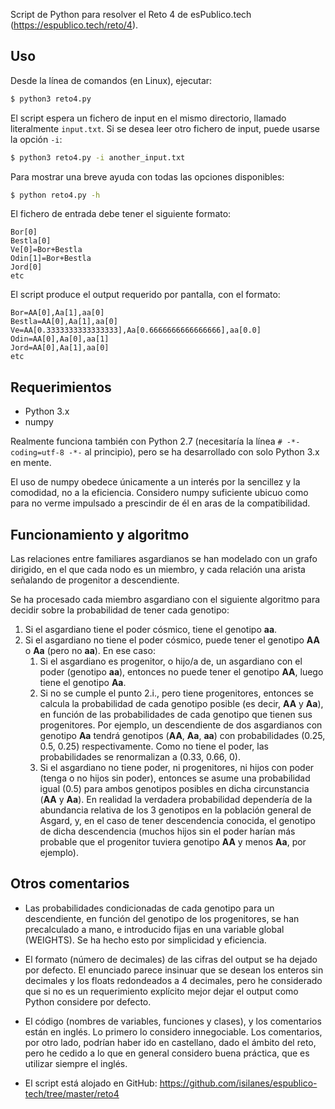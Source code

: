 Script de Python para resolver el Reto 4 de esPublico.tech (https://espublico.tech/reto/4).

## Uso

Desde la línea de comandos (en Linux), ejecutar:

```bash
$ python3 reto4.py
```

El script espera un fichero de input en el mismo directorio, llamado literalmente `input.txt`. Si se desea
leer otro fichero de input, puede usarse la opción `-i`:

```bash
$ python3 reto4.py -i another_input.txt
```

Para mostrar una breve ayuda con todas las opciones disponibles:

```bash
$ python reto4.py -h
```

El fichero de entrada debe tener el siguiente formato:

```text
Bor[0]
Bestla[0]
Ve[0]=Bor+Bestla
Odin[1]=Bor+Bestla
Jord[0]
etc
```

El script produce el output requerido por pantalla, con el formato:

```text
Bor=AA[0],Aa[1],aa[0]
Bestla=AA[0],Aa[1],aa[0]
Ve=AA[0.3333333333333333],Aa[0.6666666666666666],aa[0.0]
Odin=AA[0],Aa[0],aa[1]
Jord=AA[0],Aa[1],aa[0]
etc
```

## Requerimientos

* Python 3.x
* numpy

Realmente funciona también con Python 2.7 (necesitaría la línea `# -*- coding=utf-8 -*-` al principio), pero
se ha desarrollado con solo Python 3.x en mente.

El uso de numpy obedece únicamente a un interés por la sencillez y la comodidad, no a la eficiencia. Considero numpy
suficiente ubicuo como para no verme impulsado a prescindir de él en aras de la compatibilidad.

## Funcionamiento y algoritmo

Las relaciones entre familiares asgardianos se han modelado con un grafo dirigido, en el que cada nodo es un
miembro, y cada relación una arista señalando de progenitor a descendiente.

Se ha procesado cada miembro asgardiano con el siguiente algoritmo para decidir sobre la probabilidad
de tener cada genotipo:

1. Si el asgardiano tiene el poder cósmico, tiene el genotipo **aa**.
2. Si el asgardiano no tiene el poder cósmico, puede tener el genotipo **AA** o **Aa** (pero no **aa**). En ese caso:
    1. Si el asgardiano es progenitor, o hijo/a de, un asgardiano con el poder (genotipo **aa**), entonces
       no puede tener el genotipo **AA**, luego tiene el genotipo **Aa**.
    2. Si no se cumple el punto 2.i., pero tiene progenitores, entonces se calcula la probabilidad de cada
       genotipo posible (es decir, **AA** y **Aa**), en función de las probabilidades de cada genotipo 
       que tienen sus progenitores. Por ejemplo, un descendiente de dos asgardianos con genotipo **Aa** tendrá 
       genotipos (**AA**, **Aa**, **aa**) con probabilidades (0.25, 0.5, 0.25) respectivamente. Como no tiene 
       el poder, las probabilidades se renormalizan a (0.33, 0.66, 0).
    3. Si el asgardiano no tiene poder, ni progenitores, ni hijos con poder (tenga o no hijos sin poder), 
       entonces se asume una probabilidad igual (0.5) para ambos genotipos posibles en dicha circunstancia 
       (**AA** y **Aa**). En realidad la verdadera probabilidad dependería de la abundancia relativa de 
       los 3 genotipos en la población general de Asgard, y, en el caso de tener descendencia conocida, 
       el genotipo de dicha descendencia (muchos hijos sin el poder harían más probable que el progenitor 
       tuviera genotipo **AA** y menos **Aa**, por ejemplo).

## Otros comentarios

* Las probabilidades condicionadas de cada genotipo para un descendiente, en función del genotipo de los
  progenitores, se han precalculado a mano, e introducido fijas en una variable global (WEIGHTS). Se ha hecho
  esto por simplicidad y eficiencia.

* El formato (número de decimales) de las cifras del output se ha dejado por defecto. El enunciado parece insinuar
  que se desean los enteros sin decimales y los floats redondeados a 4 decimales, pero he considerado que si no
  es un requerimiento explícito mejor dejar el output como Python considere por defecto.

* El código (nombres de variables, funciones y clases), y los comentarios están en inglés. Lo primero lo considero
  innegociable. Los comentarios, por otro lado, podrían haber ido en castellano, dado el ámbito del reto, pero he
  cedido a lo que en general considero buena práctica, que es utilizar siempre el inglés.

* El script está alojado en GitHub: https://github.com/isilanes/espublico-tech/tree/master/reto4
